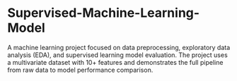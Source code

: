 # Supervised-Machine-Learning-Model
A machine learning project focused on  data preprocessing, exploratory data analysis (EDA), and supervised learning model evaluation.   The project uses a multivariate dataset with 10+ features and demonstrates the full pipeline from raw data to model performance comparison.
